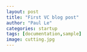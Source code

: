 ```yaml
---
layout: post
title: "First VC blog post"
author: "Paul Le"
categories: startup
tags: [documentation,sample]
image: cutting.jpg
---
```


